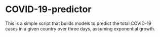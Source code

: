 # COVID-19-predictor
This is a simple script that builds models to predict the total COVID-19 cases in a given country over three days, assuming exponential growth.
